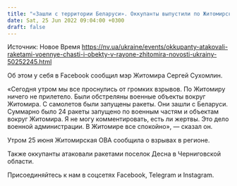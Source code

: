 ```yaml
---
title: "«Зашли с территории Беларуси». Оккупанты выпустили по Житомирской области более 20 ракет: атаковали военные части"
date: Sat, 25 Jun 2022 09:04:00 +0300
draft: false
---
```

Источник: Новое Время https://nv.ua/ukraine/events/okkupanty-atakovali-raketami-voennye-chasti-i-obekty-v-rayone-zhitomira-novosti-ukrainy-50252245.html


Об этом у себя в Facebook сообщил мэр Житомира Сергей Сухомлин.

«Сегодня утром мы все проснулись от громких взрывов. По Житомиру ничего не прилетело. Были обстреляны военные объекты вокруг Житомира. С самолетов были запущены ракеты. Они зашли с Беларуси. Суммарно было 24 ракеты запущено по военным частям и объектам вокруг Житомира. Я не могу комментировать, есть ли жертвы. Это дело военной администрации. В Житомире все спокойно», — сказал он.

Утром 25 июня Житомирская ОВА сообщила о взрывах в регионе.

Также оккупанты атаковали ракетами поселок Десна в Черниговской области.

Присоединяйтесь к нам в соцсетях Facebook, Telegram и Instagram.
